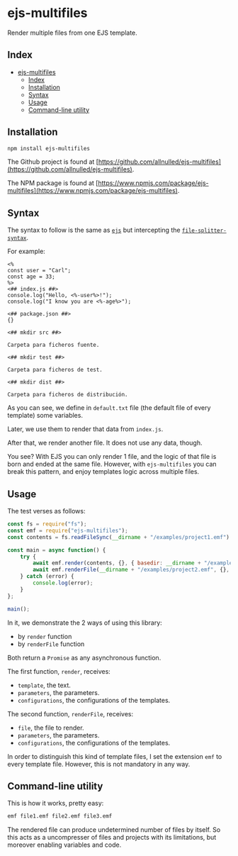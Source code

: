 # ejs-multifiles

Render multiple files from one EJS template.

## Index

- [ejs-multifiles](#ejs-multifiles)
  - [Index](#index)
  - [Installation](#installation)
  - [Syntax](#syntax)
  - [Usage](#usage)
  - [Command-line utility](#command-line-utility)

## Installation

```sh
npm install ejs-multifiles
```

The Github project is found at [https://github.com/allnulled/ejs-multifiles](https://github.com/allnulled/ejs-multifiles).

The NPM package is found at [https://www.npmjs.com/package/ejs-multifiles](https://www.npmjs.com/package/ejs-multifiles).

## Syntax

The syntax to follow is the same as [`ejs`](https://ejs.co/#docs) but intercepting the [`file-splitter-syntax`](https://github.com/allnulled/file-splitter-syntax).

For example:

```
<%
const user = "Carl";
const age = 33;
%>
<## index.js ##>
console.log("Hello, <%-user%>!");
console.log("I know you are <%-age%>");

<## package.json ##>
{}

<## mkdir src ##>

Carpeta para ficheros fuente.

<## mkdir test ##>

Carpeta para ficheros de test.

<## mkdir dist ##>

Carpeta para ficheros de distribución.
```

As you can see, we define in `default.txt` file (the default file of every template) some variables.

Later, we use them to render that data from `index.js`.

After that, we render another file. It does not use any data, though.

You see? With EJS you can only render 1 file, and the logic of that file is born and ended at the same file. However, with `ejs-multifiles` you can break this pattern, and enjoy templates logic across multiple files.

## Usage

The test verses as follows:

```js
const fs = require("fs");
const emf = require("ejs-multifiles");
const contents = fs.readFileSync(__dirname + "/examples/project1.emf").toString();

const main = async function() {
    try {
        await emf.render(contents, {}, { basedir: __dirname + "/examples/project1" });
        await emf.renderFile(__dirname + "/examples/project2.emf", {}, {});
    } catch (error) {
        console.log(error);
    }
};

main();
```

In it, we demonstrate the 2 ways of using this library:
 
  - by `render` function
  - by `renderFile` function

Both return a `Promise` as any asynchronous function.

The first function, `render`, receives:
  - `template`, the text.
  - `parameters`, the parameters.
  - `configurations`, the configurations of the templates.

The second function, `renderFile`, receives:
  - `file`, the file to render.
  - `parameters`, the parameters.
  - `configurations`, the configurations of the templates.

In order to distinguish this kind of template files, I set the extension `emf` to every template file. However, this is not mandatory in any way.

## Command-line utility

This is how it works, pretty easy:

```sh
emf file1.emf file2.emf file3.emf
```

The rendered file can produce undetermined number of files by itself. So this acts as a uncompresser of files and projects with its limitations, but moreover enabling variables and code.